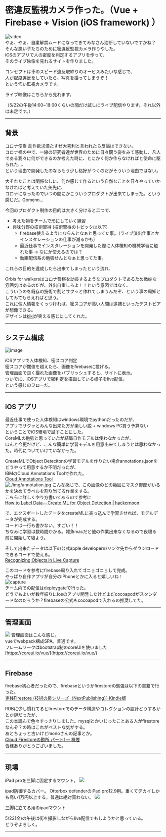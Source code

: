 # 密違反監視カメラ作った。（Vue + Firebase + Vision (iOS framework) ）
![video](./video/ofw.gif)       
やぁ、やぁ、自粛解禁ムードになってきてみなさん油断していないですかね？  
そんな悪い子たちのために密違反監視カメラ作りやした。        
iOSのアプリで人の密度を判定するアプリを作って、     
そのライブ映像を見れるサイトを作りました。      

コンセプトは車のスピード違反取締りのオービスみたいな感じで、    
人が密度違反をしていたら、写真を撮ってしまうぞ！    
という怖い監視カメラです。  

ライブ映像はこちらから見れます。    
<!-- https://orbisforwalkers.tokyo    -->
（5/22の午後14:00~18:00くらいの間だけ試しにライブ配信やります。それ以外は未定です。）

---
## 背景
コロナ便乗 創作欲求満たすぜ大喜利と言われたら反論はできない。   
コロナ禍の中で、一線の研究者達が世界のために日々闘う姿をみて感動し、凡人である我々に何ができるのか考えた時に、とにかく何か作らなければと使命に駆られた....    
という理由で開発したのならもう少し格好がつくのだがそういう理由ではない。  

大それたことは関係なしに、何か感じて作るという自然なことを日々やっていかなければと考えていた矢先に、  
コロナになったのでいつの間にかこういうプロダクトが出来てしまった。という感じだ。Gomenn...    

今回のプロダクト制作の目的は大きく分けると二つで、  

 - 考えた物をチームで形にしていく練習    
 - 興味分野の技術習得 (技術習得のトピックは以下)
    - firebase使えるようにならんとなぁと思ってた事。（ライブ演出仕事とかインスタレーションの仕事が減るかも）    
    - 最近仕事でインスタレーションを開発した際に人体検知の機械学習に触れた事 -> なにか使えるのでは？    
    - 動画配信系の勉強せんとなぁと思ってた事。  


これらの目的を達成したら出来てしまったという流れ.

Orbis for walkersはコロナ警察を助長するようなプロダクトであるため微妙な雰囲気はあるのだが、外出自重しろよ！！という意図ではなく、   
こういうのを既存の技術で割とサクッと作れてしまうんだぞ、という事の周知としてみてもらえればと思う。  
これに個人情報をくっつければ、密スコアが高い人間は逮捕といったデストピアが想像できる。  
デザインは[kiki](https://www.instagram.com/kikigawa/?hl=en)が笑える感じにしてくれた。

---

## システム構成
![image](./diagram.drawio.svg?data=234fasdffdaasdfsdfdfsdsadraasdfsf5)

iOSアプリで人体検知、密スコア判定   
密スコアが閾値を超えたら、画像をfirebaseに投げる。  
管理画面で良く撮れた画像をパブリッシュすると、サイトに表示。    
ついでに、iOSアプリで密判定を描画している様子をlive配信。     
という感じのフローだ。

---
## iOS アプリ
最近仕事で使った人体検知はwindows環境でpythonだったのだが、             
アプリでサクッとみんな出来た方が楽しい説 + windows PC買う予算ない           
ということでiOS環境で試すことにした。       
CoreMLの勉強と思っていたが結局自作モデルは使わなかったが、        
ほんと今更だけど、こんな簡単に学習モデルを用意出来てしまうとは思わなかった。時代についていけていなかった。      

CreateMLでObject Detecitonの学習モデルを作りたい場合annotations.jsonをどうやって用意するか不明だったが、    
IBMのCloud Annotations Toolで作れた。   
[Cloud Annotations Tool](https://cloud.annotations.ai/login)  
![./img/annotation.jpg](./img/annotation.jpg)
こんな感じで、この画像のどの範囲にマスク野郎がいるかを決めてラベルを割り当てる作業をする。    
こちらに詳しくやり方書いてあるので参考に  
[How to Label Data — Create ML for Object Detection | hackernoon](https://hackernoon.com/how-to-label-data-create-ml-for-object-detection-82043957b5cb)

で、エクスポートしたデータをcreateMLに突っ込んで学習させれば、モデルデータが完成する。  
コードは一行も書かない。すごい！！  
ちなみに学習は数時間かかる。雑魚macだと他の作業出来なくなるので夜寝る前に開始して寝よう。   

そして出来たデータは以下の公式apple developerのリンク先からダウンロードできるコードで使える。   
[Recognizing Objects in Live Capture](https://developer.apple.com/documentation/vision/recognizing_objects_in_live_capture)


このコードを参考にfirebase周り入れてゴニョゴニョして完成。  
やっぱり自作アプリが自分のiPhoneとかに入ると嬉しいね！      
![capture](./img/iphonese.png)      
チーム内での配信はdeploygateで行った。      
どうでもよいが数年振りにiosのアプリ開発したけどまだcocoapodがスタンダードなのだろうか？firebaseの公式もcocoapodで入れるの推奨してた。     

---
## 管理画面
![](./img/cms.jpg)
管理画面はこんな感じ。      
vueでwebpack構成SPA。普通です。       
フレームワークはbootstrap制のcoreUIを使いました     
[https://coreui.io/vue/](https://coreui.io/vue/)

---
## Firebase
firebase初心者だったので、firebaseというかfirestoreの勉強は以下の書籍で行った。      
[実践Firestore (技術の泉シリーズ（NextPublishing）) Kindle版](https://www.amazon.co.jp/%E5%AE%9F%E8%B7%B5Firestore-%E6%8A%80%E8%A1%93%E3%81%AE%E6%B3%89%E3%82%B7%E3%83%AA%E3%83%BC%E3%82%BA%EF%BC%88NextPublishing%EF%BC%89-%E7%A6%8F%E7%94%B0-%E9%9B%84%E8%B2%B4-ebook/dp/B0851BGDQG/ref=sr_1_1?__mk_ja_JP=%E3%82%AB%E3%82%BF%E3%82%AB%E3%83%8A&dchild=1&keywords=firebase+firestore&qid=1590067868&sr=8-1)    

RDBに少し慣れてるとfirestoreでのデータ構造やコレクションの設計どうするかとか謎だったが、    
この本読んで色々すっきりしました。mysqlとかいじったことある人がfirestoreなんぞ？の時はこれがベストな気がする。      
あとちょっと古いけどmonoさんの記事とか。        
[Cloud Firestoreの勘所 パート1 — 概要](https://medium.com/google-cloud-jp/firestore1-a62405a7cd82)      
皆様ありがとうございました。  

---
## 現場
iPad proを三脚に固定するマウント。
![](./img/mount.jpg)

ipad防御するカバー。
Otterbox defenderのiPad pro12.9用。重くてデカイしかも高い1万円以上する。普通は絶対買わない。
![](./img/otterbox.jpg)

三脚に立てる用のipadマウント

5/22(金)の午後は街を撮影しながらlive配信でもしようかと思っている。  
どうぞよろしく。

---